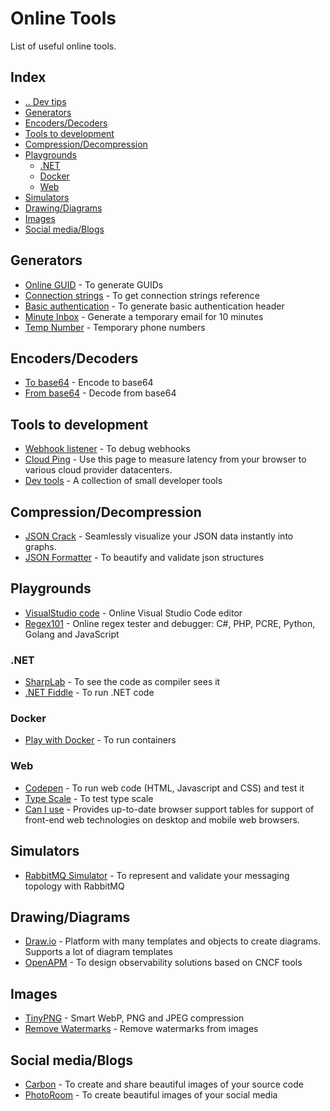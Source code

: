# Online Tools
List of useful online tools.


## Index
- [.. Dev tips](/README.md)
- [Generators](#generators)
- [Encoders/Decoders](#encoders-decoders)
- [Tools to development](#tools-to-development)
- [Compression/Decompression](#compression-decompression)
- [Playgrounds](#playgrounds)
  - [.NET](#playgrounds-dotnet)
  - [Docker](#playgrounds-docker)
  - [Web](#playgrounds-web)
- [Simulators](#simulators)
- [Drawing/Diagrams](#drawing-diagrams)
- [Images](#images)
- [Social media/Blogs](#socialmedia-blogs)



## Generators <a name="generators"></a>
- [Online GUID](https://www.guidgenerator.com/) - To generate GUIDs
- [Connection strings](https://www.connectionstrings.com/) - To get connection strings reference
- [Basic authentication](https://www.blitter.se/utils/basic-authentication-header-generator/) - To generate basic authentication header
- [Minute Inbox](https://www.minuteinbox.com/) - Generate a temporary email for 10 minutes
- [Temp Number](https://temp-number.com/) - Temporary phone numbers


## Encoders/Decoders <a name="encoders-decoders"></a>
- [To base64](https://www.base64encode.org/) - Encode to base64
- [From base64](https://www.base64decode.org/) - Decode from base64


## Tools to development <a name="tools-to-development"></a>
- [Webhook listener](https://webhook.site/) - To debug webhooks
- [Cloud Ping](https://cloudping.info/) - Use this page to measure latency from your browser to various cloud provider datacenters.
- [Dev tools](https://smalldev.tools/) - A collection of small developer tools


## Compression/Decompression <a name="compression-decompression"></a>
- [JSON Crack](https://jsoncrack.com/) - Seamlessly visualize your JSON data instantly into graphs.
- [JSON Formatter](https://jsonformatter.curiousconcept.com/) - To beautify and validate json structures


## Playgrounds <a name="playgrounds"></a>
- [VisualStudio code](https://vscode.dev) - Online Visual Studio Code editor
- [Regex101](https://regex101.com/) - Online regex tester and debugger: C#, PHP, PCRE, Python, Golang and JavaScript

### .NET <a name="playgrounds-dotnet"></a>
- [SharpLab](https://sharplab.io/) - To see the code as compiler sees it
- [.NET Fiddle](https://dotnetfiddle.net/) - To run .NET code

### Docker <a name="playgrounds-docker"></a>
- [Play with Docker](https://labs.play-with-docker.com/) - To run containers

### Web <a name="playgrounds-web"></a>
- [Codepen](https://codepen.io/) - To run web code (HTML, Javascript and CSS) and test it
- [Type Scale](https://type-scale.com/) - To test type scale
- [Can I use](https://caniuse.com/) - Provides up-to-date browser support tables for support of front-end web technologies on desktop and mobile web browsers.


## Simulators <a name="simulators"></a>
- [RabbitMQ Simulator](http://tryrabbitmq.com/) - To represent and validate your messaging topology with RabbitMQ


## Drawing/Diagrams <a name="drawing-diagrams"></a>
- [Draw.io](https://app.diagrams.net/) - Platform with many templates and objects to create diagrams. Supports a lot of diagram templates
- [OpenAPM](https://openapm.io/) - To design observability solutions based on CNCF tools


## Images <a name="images"></a>
- [TinyPNG](https://tinypng.com/) - Smart WebP, PNG and JPEG compression
- [Remove Watermarks](https://www.watermarkremover.io/) - Remove watermarks from images


## Social media/Blogs <a name="socialmedia-blogs"></a>
- [Carbon](https://carbon.now.sh/) - To create and share beautiful images of your source code
- [PhotoRoom](https://app.photoroom.com/) - To create beautiful images of your social media